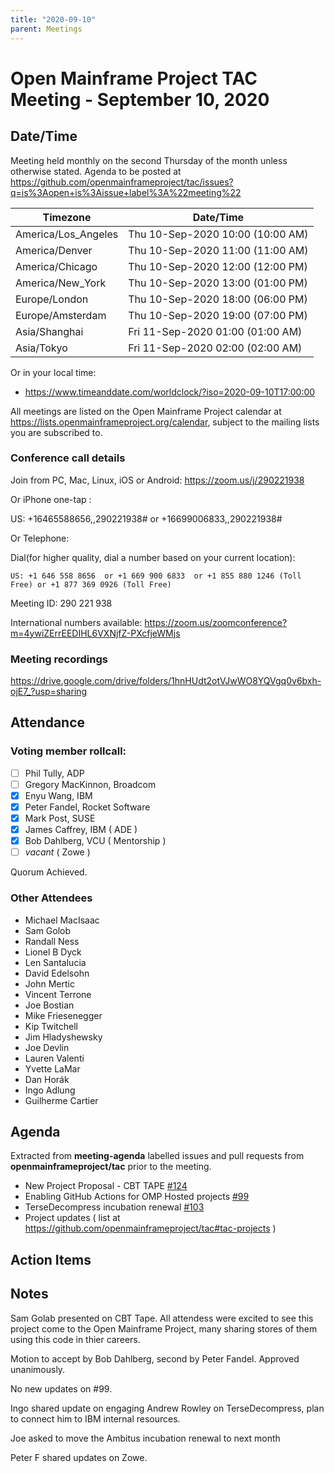 ```yaml
---
title: "2020-09-10"
parent: Meetings
---
```

# Open Mainframe Project TAC Meeting - September 10, 2020

## Date/Time

Meeting held monthly on the second Thursday of the month unless otherwise stated. Agenda to be posted at https://github.com/openmainframeproject/tac/issues?q=is%3Aopen+is%3Aissue+label%3A%22meeting%22

| Timezone | Date/Time |
|----------|-----------|
| America/Los_Angeles | Thu 10-Sep-2020 10:00 (10:00 AM) |
| America/Denver | Thu 10-Sep-2020 11:00 (11:00 AM) |
| America/Chicago | Thu 10-Sep-2020 12:00 (12:00 PM) |
| America/New_York | Thu 10-Sep-2020 13:00 (01:00 PM) |
| Europe/London | Thu 10-Sep-2020 18:00 (06:00 PM) |
| Europe/Amsterdam | Thu 10-Sep-2020 19:00 (07:00 PM) |
| Asia/Shanghai | Fri 11-Sep-2020 01:00 (01:00 AM) |
| Asia/Tokyo | Fri 11-Sep-2020 02:00 (02:00 AM) |

Or in your local time:
* https://www.timeanddate.com/worldclock/?iso=2020-09-10T17:00:00

All meetings are listed on the Open Mainframe Project calendar at https://lists.openmainframeproject.org/calendar, subject to the mailing lists you are subscribed to.

### Conference call details

Join from PC, Mac, Linux, iOS or Android: https://zoom.us/j/290221938

Or iPhone one-tap :

US: +16465588656,,290221938#  or +16699006833,,290221938#

Or Telephone:

Dial(for higher quality, dial a number based on your current location):

    US: +1 646 558 8656  or +1 669 900 6833  or +1 855 880 1246 (Toll Free) or +1 877 369 0926 (Toll Free)

Meeting ID: 290 221 938

International numbers available: https://zoom.us/zoomconference?m=4ywiZErrEEDIHL6VXNjfZ-PXcfjeWMjs

### Meeting recordings

https://drive.google.com/drive/folders/1hnHUdt2otVJwWO8YQVgq0v6bxh-ojE7_?usp=sharing

## Attendance

### Voting member rollcall:

- [ ] Phil Tully, ADP
- [ ] Gregory MacKinnon, Broadcom
- [x] Enyu Wang, IBM
- [x] Peter Fandel, Rocket Software
- [x] Mark Post, SUSE
- [x] James Caffrey, IBM ( ADE )
- [x] Bob Dahlberg, VCU ( Mentorship )
- [ ] _vacant_ ( Zowe )

Quorum Achieved.

### Other Attendees

- Michael MacIsaac
- Sam Golob
- Randall Ness
- Lionel B Dyck
- Len Santalucia
- David Edelsohn
- John Mertic
- Vincent Terrone
- Joe Bostian
- Mike Friesenegger
- Kip Twitchell 
- Jim Hladyshewsky
- Joe Devlin
- Lauren Valenti
- Yvette LaMar
- Dan Horák
- Ingo Adlung
- Guilherme Cartier

## Agenda

Extracted from **meeting-agenda** labelled issues and pull requests from **openmainframeproject/tac** prior to the meeting.

* New Project Proposal - CBT TAPE [#124](https://github.com/openmainframeproject/tac/issues/124)
* Enabling GitHub Actions for OMP Hosted projects [#99](https://github.com/openmainframeproject/tac/issues/99)
* TerseDecompress incubation renewal [#103](https://github.com/openmainframeproject/tac/issues/103)
* Project updates ( list at https://github.com/openmainframeproject/tac#tac-projects )

## Action Items


## Notes

Sam Golab presented on CBT Tape. All attendess were excited to see this project come to the Open Mainframe Project, many sharing stores of them using this code in thier careers.

Motion to accept by Bob Dahlberg, second by Peter Fandel. Approved unanimously.

No new updates on #99.

Ingo shared update on engaging Andrew Rowley on TerseDecompress, plan to connect him to IBM internal resources.

Joe asked to move the Ambitus incubation renewal to next month

Peter F shared updates on Zowe.
